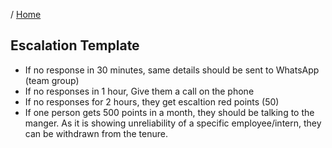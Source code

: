 / [Home](index.md)

## Escalation Template
- If no response in 30 minutes, same details should be sent to WhatsApp (team group)
- If no responses in 1 hour, Give them a call on the phone
- If no responses for 2 hours, they get escaltion red points (50)
- If one person gets 500 points in a month, they should be talking to the manger. As it is showing unreliability of a specific employee/intern, they can be withdrawn from the tenure.